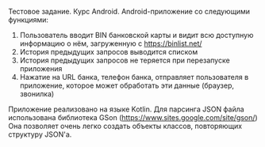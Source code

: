 Тестовое задание. Курс Android. 
Android-приложение со следующими функциями:

1. Пользователь вводит BIN банковской карты и видит всю доступную информацию о нём, загруженную с https://binlist.net/     
2. История предыдущих запросов выводится списком
3. История предыдущих запросов не теряется при перезапуске приложения
4. Нажатие на URL банка, телефон банка, отправляет пользователя в приложение, которое может обработать эти данные (браузер, звонилка)

Приложение реализовано на языке Kotlin.
Для парсинга JSON файла использована библиотека GSon (https://www.sites.google.com/site/gson/)
Она позволяет очень легко создать объекты классов, повторяющих структуру JSON'a. 
